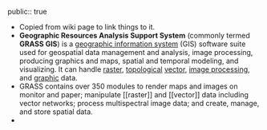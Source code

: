 public:: true

- Copied from wiki page to link things to it.
- **Geographic Resources Analysis Support System** (commonly termed **GRASS GIS**) is a [geographic information system](https://en.wikipedia.org/wiki/Geographic_information_system)
  (GIS) software suite used for geospatial data management and analysis, 
  image processing, producing graphics and maps, spatial and temporal 
  modeling, and visualizing. It can handle [raster](https://en.wikipedia.org/wiki/Raster_graphics), [topological](https://en.wikipedia.org/wiki/Topological) [vector](https://en.wikipedia.org/wiki/Vector_(geometric)), [image processing](https://en.wikipedia.org/wiki/Image_processing), and [graphic](https://en.wikipedia.org/wiki/Computer_graphics) data.
- GRASS contains over 350 modules to render maps and images on 
  monitor and paper; manipulate [[raster]] and [[vector]] data including vector 
  networks; process multispectral image data; and create, manage, and 
  store spatial data.
-